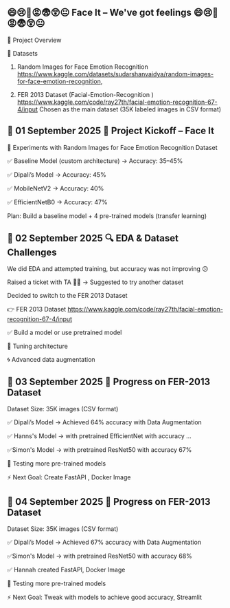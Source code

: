 😄😢🤢😡😨😲😐 Face It – We've got feelings 😄😢🤢😡😨😲😐
------------------------------------------------------------------------------------------------
📌 Project Overview

📂 Datasets
1. Random Images for Face Emotion Recognition
https://www.kaggle.com/datasets/sudarshanvaidya/random-images-for-face-emotion-recognition,

2. FER 2013 Dataset (Facial-Emotion-Recognition )
https://www.kaggle.com/code/ray27th/facial-emotion-recognition-67-4/input
Chosen as the main dataset (35K labeled images in CSV format)


📅 01 September 2025
🚀 Project Kickoff – Face It
------------------------------------------------------------------------------------------------

🧪 Experiments with Random Images for Face Emotion Recognition Dataset

✅ Baseline Model (custom architecture) → Accuracy: 35–45%

✅ Dipali’s Model → Accuracy: 45%

✅ MobileNetV2 → Accuracy: 40%

✅ EfficientNetB0 → Accuracy: 47%


Plan: Build a baseline model + 4 pre-trained models (transfer learning)


📅 02 September 2025
🔍 EDA & Dataset Challenges
------------------------------------------------------------------------------------------------

We did EDA and attempted training, but accuracy was not improving 😕

Raised a ticket with TA 🧑‍🏫 → Suggested to try another dataset

Decided to switch to the FER 2013 Dataset

👉 FER 2013 Dataset
https://www.kaggle.com/code/ray27th/facial-emotion-recognition-67-4/input

✅ Build a model or use pretrained model

🔧 Tuning architecture

🌀 Advanced data augmentation



📅 03 September 2025
💪 Progress on FER-2013 Dataset
------------------------------------------------------------------------------------------------

Dataset Size: 35K images (CSV format)

✅ Dipali’s Model → Achieved 64% accuracy with Data Augmentation

✅ Hanns's Model → with pretrained EfficientNet with accuracy ... 

✅Simon's Model → with pretrained ResNet50 with accuracy 67%

🤖 Testing more pre-trained models

⚡ Next Goal: Create FastAPI , Docker Image 


📅 04 September 2025
💪 Progress on FER-2013 Dataset
------------------------------------------------------------------------------------------------
Dataset Size: 35K images (CSV format)

✅ Dipali’s Model → Achieved 67% accuracy with Data Augmentation 

✅Simon's Model → with pretrained ResNet50 with accuracy 68%

✅ Hannah created FastAPI, Docker Image

🤖 Testing more pre-trained models

⚡ Next Goal: Tweak with models to achieve good accuracy, Streamlit





